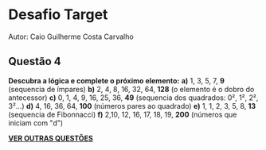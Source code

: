 # Desafio Target

Autor: Caio Guilherme Costa Carvalho


## Questão 4
**Descubra a lógica e complete o próximo elemento:**
**a)** 1, 3, 5, 7, **9** (sequencia de ímpares)
**b)** 2, 4, 8, 16, 32, 64, **128** (o elemento é o dobro do antecessor)
**c)** 0, 1, 4, 9, 16, 25, 36, **49** (sequencia dos quadrados: 0², 1², 2², 3²...)
**d)** 4, 16, 36, 64, **100** (números pares ao quadrado)
**e)** 1, 1, 2, 3, 5, 8, **13** (sequencia de Fibonnacci)
**f)** 2,10, 12, 16, 17, 18, 19, **200** (números que iniciam com "d")


[**VER OUTRAS QUESTÕES**](https://github.com/caiogc/desafio-Target#quest%C3%B5es)
